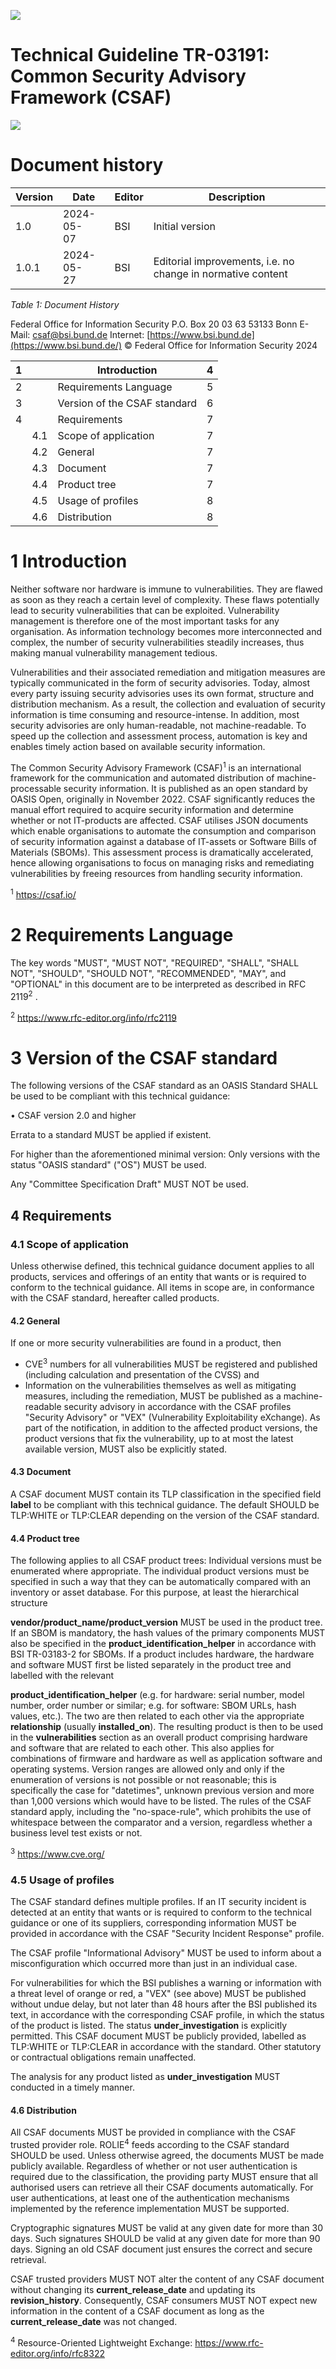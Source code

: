 ![](_page_0_Picture_0.jpeg)

# Technical Guideline TR-03191: Common Security Advisory Framework (CSAF)

![](_page_0_Picture_2.jpeg)

# Document history

| Version | Date           | Editor | Description                                                 |
|---------|----------------|--------|-------------------------------------------------------------|
| 1.0     | 2024-05-<br>07 | BSI    | Initial version                                             |
| 1.0.1   | 2024-05-<br>27 | BSI    | Editorial improvements, i.e. no change in normative content |

*Table 1: Document History*

Federal Office for Information Security P.O. Box 20 03 63 53133 Bonn E-Mail: csaf@bsi.bund.de Internet: [https://www.bsi.bund.de](https://www.bsi.bund.de/) © Federal Office for Information Security 2024

| 1 |     | Introduction                 | 4 |
|---|-----|------------------------------|---|
| 2 |     | Requirements Language        | 5 |
| 3 |     | Version of the CSAF standard | 6 |
| 4 |     | Requirements                 | 7 |
|   | 4.1 | Scope of application         | 7 |
|   | 4.2 | General                      | 7 |
|   | 4.3 | Document                     | 7 |
|   | 4.4 | Product tree<br>             | 7 |
|   | 4.5 | Usage of profiles            | 8 |
|   | 4.6 | Distribution<br>             | 8 |

# <span id="page-3-0"></span>1 Introduction

Neither software nor hardware is immune to vulnerabilities. They are flawed as soon as they reach a certain level of complexity. These flaws potentially lead to security vulnerabilities that can be exploited. Vulnerability management is therefore one of the most important tasks for any organisation. As information technology becomes more interconnected and complex, the number of security vulnerabilities steadily increases, thus making manual vulnerability management tedious.

Vulnerabilities and their associated remediation and mitigation measures are typically communicated in the form of security advisories. Today, almost every party issuing security advisories uses its own format, structure and distribution mechanism. As a result, the collection and evaluation of security information is time consuming and resource-intense. In addition, most security advisories are only human-readable, not machine-readable. To speed up the collection and assessment process, automation is key and enables timely action based on available security information.

The Common Security Advisory Framework (CSAF)<sup>1</sup> is an international framework for the communication and automated distribution of machine-processable security information. It is published as an open standard by OASIS Open, originally in November 2022. CSAF significantly reduces the manual effort required to acquire security information and determine whether or not IT-products are affected. CSAF utilises JSON documents which enable organisations to automate the consumption and comparison of security information against a database of IT-assets or Software Bills of Materials (SBOMs). This assessment process is dramatically accelerated, hence allowing organisations to focus on managing risks and remediating vulnerabilities by freeing resources from handling security information.

<sup>1</sup> <https://csaf.io/>

# <span id="page-4-0"></span>2 Requirements Language

The key words "MUST", "MUST NOT", "REQUIRED", "SHALL", "SHALL NOT", "SHOULD", "SHOULD NOT", "RECOMMENDED", "MAY", and "OPTIONAL" in this document are to be interpreted as described in RFC 2119<sup>2</sup> .

<sup>2</sup> <https://www.rfc-editor.org/info/rfc2119>

# <span id="page-5-0"></span>3 Version of the CSAF standard

The following versions of the CSAF standard as an OASIS Standard SHALL be used to be compliant with this technical guidance:

• CSAF version 2.0 and higher

Errata to a standard MUST be applied if existent.

For higher than the aforementioned minimal version: Only versions with the status "OASIS standard" ("OS") MUST be used.

Any "Committee Specification Draft" MUST NOT be used.

## <span id="page-6-0"></span>4 Requirements

### <span id="page-6-1"></span>4.1 Scope of application

Unless otherwise defined, this technical guidance document applies to all products, services and offerings of an entity that wants or is required to conform to the technical guidance. All items in scope are, in conformance with the CSAF standard, hereafter called products.

#### <span id="page-6-2"></span>4.2 General

If one or more security vulnerabilities are found in a product, then

- CVE<sup>3</sup> numbers for all vulnerabilities MUST be registered and published (including calculation and presentation of the CVSS) and
- Information on the vulnerabilities themselves as well as mitigating measures, including the remediation, MUST be published as a machine-readable security advisory in accordance with the CSAF profiles "Security Advisory" or "VEX" (Vulnerability Exploitability eXchange). As part of the notification, in addition to the affected product versions, the product versions that fix the vulnerability, up to at most the latest available version, MUST also be explicitly stated.

#### <span id="page-6-3"></span>4.3 Document

A CSAF document MUST contain its TLP classification in the specified field **label** to be compliant with this technical guidance. The default SHOULD be TLP:WHITE or TLP:CLEAR depending on the version of the CSAF standard.

#### <span id="page-6-4"></span>4.4 Product tree

The following applies to all CSAF product trees: Individual versions must be enumerated where appropriate. The individual product versions must be specified in such a way that they can be automatically compared with an inventory or asset database. For this purpose, at least the hierarchical structure

**vendor/product\_name/product\_version** MUST be used in the product tree. If an SBOM is mandatory, the hash values of the primary components MUST also be specified in the **product\_identification\_helper** in accordance with BSI TR-03183-2 for SBOMs. If a product includes hardware, the hardware and software MUST first be listed separately in the product tree and labelled with the relevant

**product\_identification\_helper** (e.g. for hardware: serial number, model number, order number or similar; e.g. for software: SBOM URLs, hash values, etc.). The two are then related to each other via the appropriate **relationship** (usually **installed\_on**). The resulting product is then to be used in the **vulnerabilities** section as an overall product comprising hardware and software that are related to each other. This also applies for combinations of firmware and hardware as well as application software and operating systems. Version ranges are allowed only and only if the enumeration of versions is not possible or not reasonable; this is specifically the case for "datetimes", unknown previous version and more than 1,000 versions which would have to be listed. The rules of the CSAF standard apply, including the "no-space-rule", which prohibits the use of whitespace between the comparator and a version, regardless whether a business level test exists or not.

<sup>3</sup> <https://www.cve.org/>

### <span id="page-7-0"></span>4.5 Usage of profiles

The CSAF standard defines multiple profiles. If an IT security incident is detected at an entity that wants or is required to conform to the technical guidance or one of its suppliers, corresponding information MUST be provided in accordance with the CSAF "Security Incident Response" profile.

The CSAF profile "Informational Advisory" MUST be used to inform about a misconfiguration which occurred more than just in an individual case.

For vulnerabilities for which the BSI publishes a warning or information with a threat level of orange or red, a "VEX" (see above) MUST be published without undue delay, but not later than 48 hours after the BSI published its text, in accordance with the corresponding CSAF profile, in which the status of the product is listed. The status **under\_investigation** is explicitly permitted. This CSAF document MUST be publicly provided, labelled as TLP:WHITE or TLP:CLEAR in accordance with the standard. Other statutory or contractual obligations remain unaffected.

The analysis for any product listed as **under\_investigation** MUST conducted in a timely manner.

#### <span id="page-7-1"></span>4.6 Distribution

All CSAF documents MUST be provided in compliance with the CSAF trusted provider role. ROLIE<sup>4</sup> feeds according to the CSAF standard SHOULD be used. Unless otherwise agreed, the documents MUST be made publicly available. Regardless of whether or not user authentication is required due to the classification, the providing party MUST ensure that all authorised users can retrieve all their CSAF documents automatically. For user authentications, at least one of the authentication mechanisms implemented by the reference implementation MUST be supported.

Cryptographic signatures MUST be valid at any given date for more than 30 days. Such signatures SHOULD be valid at any given date for more than 90 days. Signing an old CSAF document just ensures the correct and secure retrieval.

CSAF trusted providers MUST NOT alter the content of any CSAF document without changing its **current\_release\_date** and updating its **revision\_history**. Consequently, CSAF consumers MUST NOT expect new information in the content of a CSAF document as long as the **current\_release\_date** was not changed.

<sup>4</sup> Resource-Oriented Lightweight Exchange: <https://www.rfc-editor.org/info/rfc8322>
